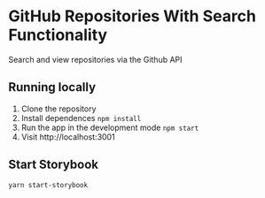 # GitHub Repositories With Search Functionality

Search and view repositories via the Github API 

## Running locally
1. Clone the repository
2. Install dependences `npm install`
3. Run the app in the development mode `npm start`
4. Visit http://localhost:3001

## Start Storybook 
 `yarn start-storybook`
